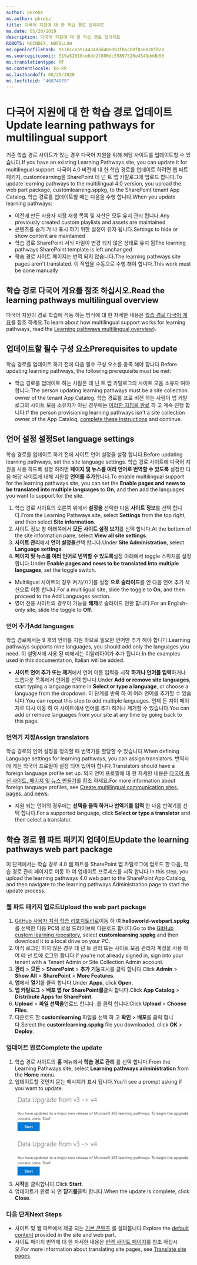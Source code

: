 ```yaml
---
author: pkrebs
ms.author: pkrebs
title: 다국어 지원에 대 한 학습 경로 업데이트
ms.date: 05/20/2019
description: 다국어 지원에 대 한 학습 경로 업데이트
ROBOTS: NOINDEX, NOFOLLOW
ms.openlocfilehash: 917b1cea9144349dd40ed93f05cb0f850828fd28
ms.sourcegitcommit: 519a52618ce8dd2f800dc55897526e4541dddb50
ms.translationtype: MT
ms.contentlocale: ko-KR
ms.lasthandoff: 08/25/2020
ms.locfileid: "46874979"
---
```

# <a name="update-learning-pathways-for-multilingual-support"></a><span data-ttu-id="b7c6a-103">다국어 지원에 대 한 학습 경로 업데이트</span><span class="sxs-lookup"><span data-stu-id="b7c6a-103">Update learning pathways for multilingual support</span></span>
<span data-ttu-id="b7c6a-104">기존 학습 경로 사이트가 있는 경우 다국어 지원을 위해 해당 사이트를 업데이트할 수 있습니다.</span><span class="sxs-lookup"><span data-stu-id="b7c6a-104">If you have an existing Learning Pathways site, you can update it for multilingual support.</span></span> <span data-ttu-id="b7c6a-105">다국어 4.0 버전에 대 한 학습 경로를 업데이트 하려면 웹 파트 패키지, customlearning을 SharePoint 테 넌 트 앱 카탈로그에 업로드 합니다.</span><span class="sxs-lookup"><span data-stu-id="b7c6a-105">To update learning pathways to the multilingual 4.0 version, you upload the web part package, customlearning.sppkg, to the SharePoint tenant App Catalog.</span></span> <span data-ttu-id="b7c6a-106">학습 경로를 업데이트할 때는 다음을 수행 합니다.</span><span class="sxs-lookup"><span data-stu-id="b7c6a-106">When you update learning pathways:</span></span>  

- <span data-ttu-id="b7c6a-107">이전에 만든 사용자 지정 재생 목록 및 자산은 모두 유지 관리 됩니다.</span><span class="sxs-lookup"><span data-stu-id="b7c6a-107">Any previously created custom playlists and assets are maintained</span></span>
- <span data-ttu-id="b7c6a-108">콘텐츠를 숨기 거 나 표시 하기 위한 설정이 유지 됩니다.</span><span class="sxs-lookup"><span data-stu-id="b7c6a-108">Settings to hide or show content are maintained</span></span>
- <span data-ttu-id="b7c6a-109">학습 경로 SharePoint 서식 파일이 변경 되지 않은 상태로 유지 됨</span><span class="sxs-lookup"><span data-stu-id="b7c6a-109">The learning pathways SharePoint template is left unchanged</span></span>
- <span data-ttu-id="b7c6a-110">학습 경로 사이트 페이지는 번역 되지 않습니다.</span><span class="sxs-lookup"><span data-stu-id="b7c6a-110">The learning pathways site pages aren't translated.</span></span> <span data-ttu-id="b7c6a-111">이 작업을 수동으로 수행 해야 합니다.</span><span class="sxs-lookup"><span data-stu-id="b7c6a-111">This work must be done manually</span></span>

## <a name="read-the-learning-pathways-multilingual-overview"></a><span data-ttu-id="b7c6a-112">학습 경로 다국어 개요를 참조 하십시오.</span><span class="sxs-lookup"><span data-stu-id="b7c6a-112">Read the learning pathways multilingual overview</span></span>
<span data-ttu-id="b7c6a-113">다국어 지원이 경로 학습에 작동 하는 방식에 대 한 자세한 내용은 [학습 경로 다국어 개요](custom_overview_ml.md)를 참조 하세요.</span><span class="sxs-lookup"><span data-stu-id="b7c6a-113">To learn about how multilingual support works for learning pathways, read the [Learning pathways multilingual overview](custom_overview_ml.md)).</span></span> 

## <a name="prerequisites-to-update"></a><span data-ttu-id="b7c6a-114">업데이트할 필수 구성 요소</span><span class="sxs-lookup"><span data-stu-id="b7c6a-114">Prerequisites to update</span></span>
<span data-ttu-id="b7c6a-115">학습 경로를 업데이트 하기 전에 다음 필수 구성 요소를 충족 해야 합니다.</span><span class="sxs-lookup"><span data-stu-id="b7c6a-115">Before updating learning pathways, the following prerequisite must be met:</span></span>
- <span data-ttu-id="b7c6a-116">학습 경로를 업데이트 하는 사람은 테 넌 트 앱 카탈로그의 사이트 모음 소유자 여야 합니다.</span><span class="sxs-lookup"><span data-stu-id="b7c6a-116">The person updating learning pathways must be a site collection owner of the tenant App Catalog.</span></span> <span data-ttu-id="b7c6a-117">학습 경로를 프로 비전 하는 사람이 앱 카탈로그의 사이트 모음 소유자가 아닌 경우에는 [이러한 지침을 완료](addappadmin.md) 하 고 계속 진행 합니다.</span><span class="sxs-lookup"><span data-stu-id="b7c6a-117">If the person provisioning learning pathways isn't a site collection owner of the App Catalog, [complete these instructions](addappadmin.md) and continue.</span></span> 

## <a name="set-language-settings"></a><span data-ttu-id="b7c6a-118">언어 설정 설정</span><span class="sxs-lookup"><span data-stu-id="b7c6a-118">Set language settings</span></span> 
<span data-ttu-id="b7c6a-119">학습 경로를 업데이트 하기 전에 사이트 언어 설정을 설정 합니다.</span><span class="sxs-lookup"><span data-stu-id="b7c6a-119">Before updating learning pathways, set the site language settings.</span></span> <span data-ttu-id="b7c6a-120">학습 경로 사이트에 다국어 지원을 사용 하도록 설정 하려면 **페이지 및 뉴스를 여러 언어로 번역할 수 있도록** 설정한 다음 해당 사이트에 대해 지원할 **언어를 추가**합니다.</span><span class="sxs-lookup"><span data-stu-id="b7c6a-120">To enable multilingual support for the learning pathways site, you can set the **Enable pages and news to be translated into multiple languages** to **On**, and then add the languages you want to support for the site.</span></span>
1.  <span data-ttu-id="b7c6a-121">학습 경로 사이트의 오른쪽 위에서 **설정을** 선택한 다음 **사이트 정보**를 선택 합니다.</span><span class="sxs-lookup"><span data-stu-id="b7c6a-121">From the Learning Pathways site, select **Settings** from the top right, and then select **Site information**.</span></span>
2.  <span data-ttu-id="b7c6a-122">사이트 정보 창 아래쪽에서 **모든 사이트 설정 보기**를 선택 합니다.</span><span class="sxs-lookup"><span data-stu-id="b7c6a-122">At the bottom of the site information pane, select **View all site settings**.</span></span>
3.  <span data-ttu-id="b7c6a-123">**사이트 관리**에서 **언어 설정을**선택 합니다.</span><span class="sxs-lookup"><span data-stu-id="b7c6a-123">Under **Site Administration**, select **Language settings**.</span></span>
4.  <span data-ttu-id="b7c6a-124">**페이지 및 뉴스를 여러 언어로 번역할 수 있도록**설정 아래에서 toggle 스위치를 설정 합니다.</span><span class="sxs-lookup"><span data-stu-id="b7c6a-124">Under **Enable pages and news to be translated into multiple languages**, set the toggle switch.</span></span> 
- <span data-ttu-id="b7c6a-125">Multiligual 사이트의 경우 켜기/끄기를 설정 **으로 슬라이드**를 연 다음 언어 추가 섹션으로 이동 합니다.</span><span class="sxs-lookup"><span data-stu-id="b7c6a-125">For a multiligual site, slide the toggle to **On**, and then proceed to the Add Languages section.</span></span> 
- <span data-ttu-id="b7c6a-126">영어 전용 사이트의 경우이 기능을 **해제**로 슬라이드 전환 합니다.</span><span class="sxs-lookup"><span data-stu-id="b7c6a-126">For an English-only site, slide the toggle to **Off**.</span></span>

### <a name="add-languages"></a><span data-ttu-id="b7c6a-127">언어 추가</span><span class="sxs-lookup"><span data-stu-id="b7c6a-127">Add languages</span></span>
<span data-ttu-id="b7c6a-128">학습 경로에서는 9 개의 언어를 지원 하므로 필요한 언어만 추가 해야 합니다.</span><span class="sxs-lookup"><span data-stu-id="b7c6a-128">Learning pathways supports nine languages, you should add only the languages you need.</span></span> <span data-ttu-id="b7c6a-129">이 설명서에 사용 된 예에서는 이탈리아어가 추가 됩니다.</span><span class="sxs-lookup"><span data-stu-id="b7c6a-129">In the examples used in this documentation, Italian will be added.</span></span> 
- <span data-ttu-id="b7c6a-130">**사이트 언어 추가 또는 제거**에서 언어 이름 입력을 시작 **하거나 언어를 입력**하거나 드롭다운 목록에서 언어를 선택 합니다.</span><span class="sxs-lookup"><span data-stu-id="b7c6a-130">Under **Add or remove site languages**, start typing a language name in **Select or type a language**, or choose a language from the dropdown.</span></span> <span data-ttu-id="b7c6a-131">이 단계를 반복 하 여 여러 언어를 추가할 수 있습니다.</span><span class="sxs-lookup"><span data-stu-id="b7c6a-131">You can repeat this step to add multiple languages.</span></span> <span data-ttu-id="b7c6a-132">언제 든 지이 페이지로 다시 이동 하 여 사이트에서 언어를 추가 하거나 제거할 수 있습니다.</span><span class="sxs-lookup"><span data-stu-id="b7c6a-132">You can add or remove languages from your site at any time by going back to this page.</span></span>
 
### <a name="assign-translators"></a><span data-ttu-id="b7c6a-133">번역기 지정</span><span class="sxs-lookup"><span data-stu-id="b7c6a-133">Assign translators</span></span>
<span data-ttu-id="b7c6a-134">학습 경로의 언어 설정을 정의할 때 번역기를 할당할 수 있습니다.</span><span class="sxs-lookup"><span data-stu-id="b7c6a-134">When defining Language settings for learning pathways, you can assign translators.</span></span> <span data-ttu-id="b7c6a-135">번역자에 게는 외국어 프로필이 설정 되어 있어야 합니다.</span><span class="sxs-lookup"><span data-stu-id="b7c6a-135">Translators should have a foreign language profile set up.</span></span> <span data-ttu-id="b7c6a-136">외국 언어 프로필에 대 한 자세한 내용은 [다국어 통신 사이트, 페이지 및 뉴스 만들기](https://support.office.com/article/2bb7d610-5453-41c6-a0e8-6f40b3ed750c)를 참조 하세요.</span><span class="sxs-lookup"><span data-stu-id="b7c6a-136">For more information about foreign language profiles, see [Create multilingual communication sites, pages, and news](https://support.office.com/article/2bb7d610-5453-41c6-a0e8-6f40b3ed750c).</span></span>  
- <span data-ttu-id="b7c6a-137">지원 되는 언어의 경우에는 **선택을 클릭 하거나 번역기를 입력** 한 다음 번역기를 선택 합니다.</span><span class="sxs-lookup"><span data-stu-id="b7c6a-137">For a supported language, click **Select or type a translator** and then select a translator.</span></span> 

## <a name="update-the-learning-pathways-web-part-package"></a><span data-ttu-id="b7c6a-138">학습 경로 웹 파트 패키지 업데이트</span><span class="sxs-lookup"><span data-stu-id="b7c6a-138">Update the learning pathways web part package</span></span>
<span data-ttu-id="b7c6a-139">이 단계에서는 학습 경로 4.0 웹 파트를 SharePoint 앱 카탈로그에 업로드 한 다음, 학습 경로 관리 페이지로 이동 하 여 업데이트 프로세스를 시작 합니다.</span><span class="sxs-lookup"><span data-stu-id="b7c6a-139">In this step, you upload the learning pathways 4.0 web part to the SharePoint App Catalog, and then navigate to the learning pathways Administration page to start the update process.</span></span>

### <a name="upload-the-web-part-package"></a><span data-ttu-id="b7c6a-140">웹 파트 패키지 업로드</span><span class="sxs-lookup"><span data-stu-id="b7c6a-140">Upload the web part package</span></span>
1.  <span data-ttu-id="b7c6a-141">[GitHub 사용자 지정 학습 리포지토리로](https://github.com/pnp/custom-learning-office-365/tree/master/webpart)이동 하 여 **helloworld-webpart.sppkg** 를 선택한 다음 PC의 로컬 드라이브에 다운로드 합니다.</span><span class="sxs-lookup"><span data-stu-id="b7c6a-141">Go to the [GitHub custom learning repository](https://github.com/pnp/custom-learning-office-365/tree/master/webpart), select **customlearning.sppkg** and then download it to a local drive on your PC.</span></span> 
2.  <span data-ttu-id="b7c6a-142">아직 로그인 하지 않은 경우 테 넌 트 관리 또는 사이트 모음 관리자 계정을 사용 하 여 테 넌 트에 로그인 합니다.</span><span class="sxs-lookup"><span data-stu-id="b7c6a-142">If you’re not already signed in, sign into your tenant with a Tenant Admin or Site Collection Admin account.</span></span> 
3.  <span data-ttu-id="b7c6a-143">**관리**  >  **모든**  >  **SharePoint**  >  **추가 기능**표시를 클릭 합니다.</span><span class="sxs-lookup"><span data-stu-id="b7c6a-143">Click **Admin** > **Show All** > **SharePoint** > **More Features**.</span></span> 
4.  <span data-ttu-id="b7c6a-144">**앱**에서 **열기**를 클릭 합니다.</span><span class="sxs-lookup"><span data-stu-id="b7c6a-144">Under **Apps**, click **Open**.</span></span> 
5.  <span data-ttu-id="b7c6a-145">**앱 카탈로그**  >  **배포 앱 for SharePoint를**클릭 합니다.</span><span class="sxs-lookup"><span data-stu-id="b7c6a-145">Click **App Catalog** > **Distribute Apps for SharePoint**.</span></span> 
6.  <span data-ttu-id="b7c6a-146">**Upload**  >  **파일 선택을**업로드 합니다 .를 클릭 합니다.</span><span class="sxs-lookup"><span data-stu-id="b7c6a-146">Click **Upload** > **Choose Files**.</span></span> 
7.  <span data-ttu-id="b7c6a-147">다운로드 한 **customlearning** 파일을 선택 하 고 **확인**  >  **배포**를 클릭 합니다.</span><span class="sxs-lookup"><span data-stu-id="b7c6a-147">Select the **customlearning.sppkg** file you downloaded, click **OK** > **Deploy**.</span></span> 

### <a name="complete-the-update"></a><span data-ttu-id="b7c6a-148">업데이트 완료</span><span class="sxs-lookup"><span data-stu-id="b7c6a-148">Complete the update</span></span>
1.  <span data-ttu-id="b7c6a-149">학습 경로 사이트의 **홈** 메뉴에서 **학습 경로 관리** 를 선택 합니다.</span><span class="sxs-lookup"><span data-stu-id="b7c6a-149">From the Learning Pathways site, select **Learning pathways administration** from the **Home** menu.</span></span> 
2.  <span data-ttu-id="b7c6a-150">업데이트할 것인지 묻는 메시지가 표시 됩니다.</span><span class="sxs-lookup"><span data-stu-id="b7c6a-150">You’ll see a prompt asking if you want to update.</span></span> 
<span data-ttu-id="b7c6a-151">![custom_update_adminprompt_ml.png](media/custom_update_adminprompt_ml.png)</span><span class="sxs-lookup"><span data-stu-id="b7c6a-151">![custom_update_adminprompt_ml.png](media/custom_update_adminprompt_ml.png)</span></span>
3.  <span data-ttu-id="b7c6a-152">**시작**을 클릭합니다.</span><span class="sxs-lookup"><span data-stu-id="b7c6a-152">Click **Start**.</span></span> 
4. <span data-ttu-id="b7c6a-153">업데이트가 완료 되 면 **닫기를**클릭 합니다.</span><span class="sxs-lookup"><span data-stu-id="b7c6a-153">When the update is complete, click **Close**.</span></span> 

### <a name="next-steps"></a><span data-ttu-id="b7c6a-154">다음 단계</span><span class="sxs-lookup"><span data-stu-id="b7c6a-154">Next Steps</span></span>
- <span data-ttu-id="b7c6a-155">사이트 및 웹 파트에서 제공 되는 [기본 콘텐츠](custom_exploresite.md) 를 살펴봅니다.</span><span class="sxs-lookup"><span data-stu-id="b7c6a-155">Explore the [default content](custom_exploresite.md) provided in the site and web part.</span></span>
- <span data-ttu-id="b7c6a-156">사이트 페이지 번역에 대 한 자세한 내용은 [번역 사이트 페이지](custom_translate_page_ml.md)를 참조 하십시오.</span><span class="sxs-lookup"><span data-stu-id="b7c6a-156">For more information about translating site pages, see [Translate site pages](custom_translate_page_ml.md).</span></span> 

